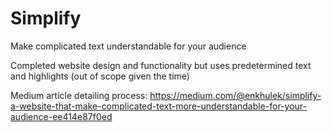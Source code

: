 # Simplify
Make complicated text understandable for your audience 

Completed website design and functionality but uses predetermined text and highlights (out of scope given the time) 

Medium article detailing process: https://medium.com/@enkhulek/simplify-a-website-that-make-complicated-text-more-understandable-for-your-audience-ee414e87f0ed
